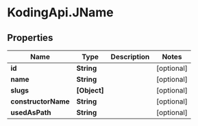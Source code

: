 # KodingApi.JName

## Properties
Name | Type | Description | Notes
------------ | ------------- | ------------- | -------------
**id** | **String** |  | [optional] 
**name** | **String** |  | [optional] 
**slugs** | **[Object]** |  | [optional] 
**constructorName** | **String** |  | [optional] 
**usedAsPath** | **String** |  | [optional] 



